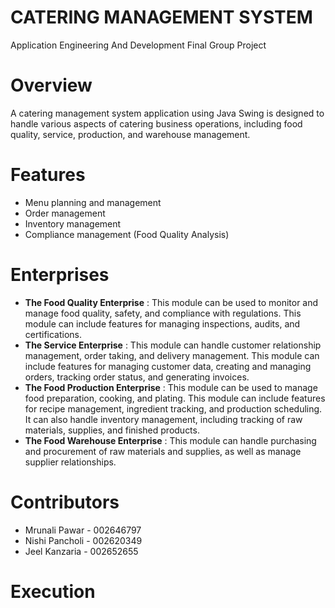 # CATERING MANAGEMENT SYSTEM

Application Engineering And Development Final Group Project

# Overview
A catering management system application using Java Swing is designed to handle various aspects of catering business operations, including food quality, service, production, and warehouse management.

# Features
  + Menu planning and management
  + Order management
  + Inventory management
  + Compliance management (Food Quality Analysis)
  
# Enterprises

+ **The Food Quality Enterprise** : This module can be used to monitor and manage food quality, safety, and compliance with regulations. This module can include features for managing inspections, audits, and certifications.  
+ **The Service Enterprise** : This module can handle customer relationship management, order taking, and delivery management. This module can include features for managing customer data, creating and managing orders, tracking order status, and generating invoices.  
+ **The Food Production Enterprise** : This module can be used to manage food preparation, cooking, and plating. This module can include features for recipe management, ingredient tracking, and production scheduling. It can also handle inventory management, including tracking of raw materials, supplies, and finished products.  
+ **The Food Warehouse Enterprise** : This module can handle purchasing and procurement of raw materials and supplies, as well as manage supplier relationships.


# Contributors
  * Mrunali Pawar - 002646797
  * Nishi Pancholi - 002620349
  * Jeel Kanzaria - 002652655


# Execution 

